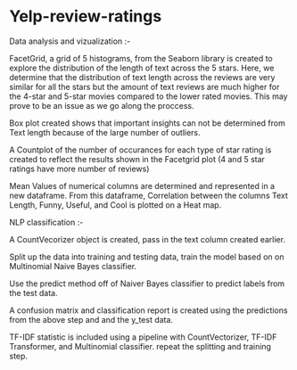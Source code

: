 # Yelp-review-ratings



Data analysis and vizualization :- 


FacetGrid, a grid of 5 histograms, from the Seaborn library is created to explore the distribution of the length of text across the 5 stars. Here, we determine that the distribution of text length across the reviews are very similar for all the stars but the amount of text reviews are much higher for the 4-star and 5-star movies compared to the lower rated movies. This may prove to be an issue as we go along the proccess. 

Box plot created shows that important insights can not be determined from Text length because of the large number of outliers. 

A Countplot of the number of occurances for each type of star rating is created to reflect the results shown in the Facetgrid plot (4 and 5 star ratings have more number of reviews)

Mean Values of numerical columns are determined and represented in a new dataframe. From this dataframe, Correlation between the columns Text Length, Funny, Useful, and Cool is plotted on a Heat map. 


NLP classification :-


A CountVecorizer object is created, pass in the text column created earlier.

Split up the data into training and testing data, train the model based on on Multinomial Naive Bayes classifier. 

Use the predict method off of Naiver Bayes classifier to predict labels from the test data. 

A confusion matrix and classification report is created using the predictions from the above step and and the y_test data.

TF-IDF statistic is included using a pipeline with CountVectorizer, TF-IDF Transformer, and Multinomial classifier. repeat the splitting and training step.

